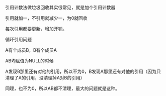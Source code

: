 引用计数法做垃圾回收其实很常见，就是加个引用计数器

引用就加一，不引用就减少一，为0就回收



每次引用都要更新，增加开销。

循环引用问题

A有个成员B，B有个成员A

AB均赋值为NULL的时候

A发现B那里还有对他的引用，所以不为0，B发现A那里还有对他的引用（因为只清理了A的引用，没清理掉A对B的引用）

同理，也不为0，所以AB都不清理，最大的问题就是这种。




